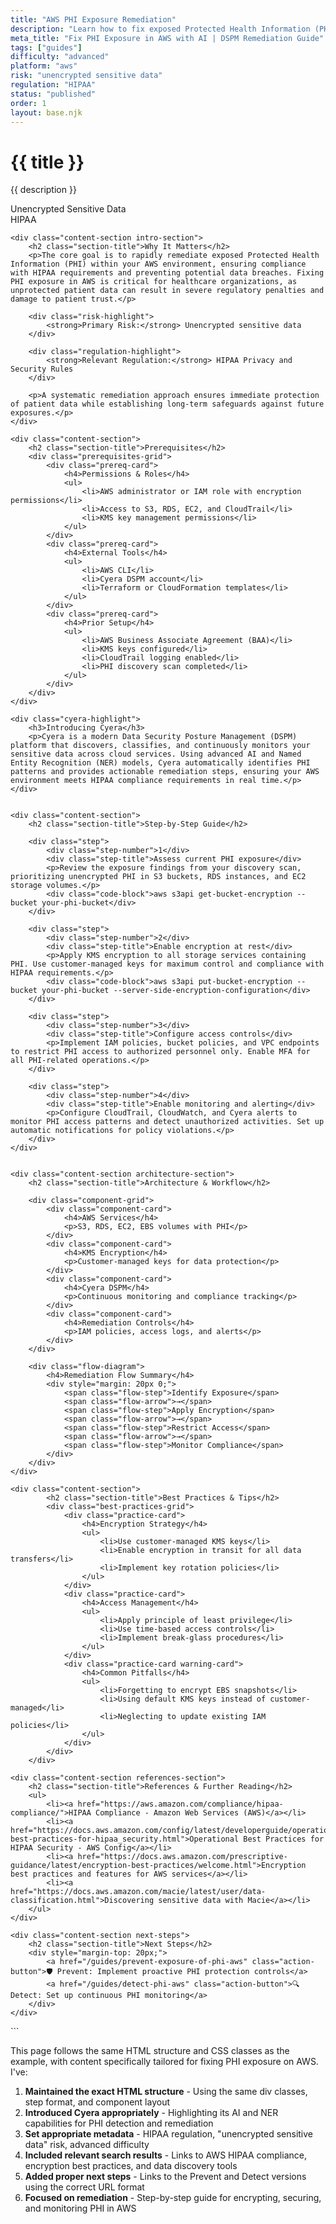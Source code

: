 ```yaml
---
title: "AWS PHI Exposure Remediation"
description: "Learn how to fix exposed Protected Health Information (PHI) in AWS environments. Follow step-by-step guidance for HIPAA compliance."
meta_title: "Fix PHI Exposure in AWS with AI | DSPM Remediation Guide"
tags: ["guides"]
difficulty: "advanced"
platform: "aws"
risk: "unencrypted sensitive data"
regulation: "HIPAA"
status: "published"
order: 1
layout: base.njk
---
```


<div class="container">
    <div class="header">
        <h1>{{ title }}</h1>
        <p>{{ description }}</p>
        <div class="badge">Unencrypted Sensitive Data</div>
        <div class="badge regulation">HIPAA</div>
    </div>

    <div class="content-section intro-section">
        <h2 class="section-title">Why It Matters</h2>
        <p>The core goal is to rapidly remediate exposed Protected Health Information (PHI) within your AWS environment, ensuring compliance with HIPAA requirements and preventing potential data breaches. Fixing PHI exposure in AWS is critical for healthcare organizations, as unprotected patient data can result in severe regulatory penalties and damage to patient trust.</p>
        
        <div class="risk-highlight">
            <strong>Primary Risk:</strong> Unencrypted sensitive data
        </div>
        
        <div class="regulation-highlight">
            <strong>Relevant Regulation:</strong> HIPAA Privacy and Security Rules
        </div>
        
        <p>A systematic remediation approach ensures immediate protection of patient data while establishing long-term safeguards against future exposures.</p>
    </div>

    <div class="content-section">
        <h2 class="section-title">Prerequisites</h2>
        <div class="prerequisites-grid">
            <div class="prereq-card">
                <h4>Permissions & Roles</h4>
                <ul>
                    <li>AWS administrator or IAM role with encryption permissions</li>
                    <li>Access to S3, RDS, EC2, and CloudTrail</li>
                    <li>KMS key management permissions</li>
                </ul>
            </div>
            <div class="prereq-card">
                <h4>External Tools</h4>
                <ul>
                    <li>AWS CLI</li>
                    <li>Cyera DSPM account</li>
                    <li>Terraform or CloudFormation templates</li>
                </ul>
            </div>
            <div class="prereq-card">
                <h4>Prior Setup</h4>
                <ul>
                    <li>AWS Business Associate Agreement (BAA)</li>
                    <li>KMS keys configured</li>
                    <li>CloudTrail logging enabled</li>
                    <li>PHI discovery scan completed</li>
                </ul>
            </div>
        </div>
    </div>
	
    <div class="cyera-highlight">
        <h3>Introducing Cyera</h3>
        <p>Cyera is a modern Data Security Posture Management (DSPM) platform that discovers, classifies, and continuously monitors your sensitive data across cloud services. Using advanced AI and Named Entity Recognition (NER) models, Cyera automatically identifies PHI patterns and provides actionable remediation steps, ensuring your AWS environment meets HIPAA compliance requirements in real time.</p>
    </div>
	

    <div class="content-section">
        <h2 class="section-title">Step-by-Step Guide</h2>
        
        <div class="step">
            <div class="step-number">1</div>
            <div class="step-title">Assess current PHI exposure</div>
            <p>Review the exposure findings from your discovery scan, prioritizing unencrypted PHI in S3 buckets, RDS instances, and EC2 storage volumes.</p>
            <div class="code-block">aws s3api get-bucket-encryption --bucket your-phi-bucket</div>
        </div>

        <div class="step">
            <div class="step-number">2</div>
            <div class="step-title">Enable encryption at rest</div>
            <p>Apply KMS encryption to all storage services containing PHI. Use customer-managed keys for maximum control and compliance with HIPAA requirements.</p>
            <div class="code-block">aws s3api put-bucket-encryption --bucket your-phi-bucket --server-side-encryption-configuration</div>
        </div>

        <div class="step">
            <div class="step-number">3</div>
            <div class="step-title">Configure access controls</div>
            <p>Implement IAM policies, bucket policies, and VPC endpoints to restrict PHI access to authorized personnel only. Enable MFA for all PHI-related operations.</p>
        </div>

        <div class="step">
            <div class="step-number">4</div>
            <div class="step-title">Enable monitoring and alerting</div>
            <p>Configure CloudTrail, CloudWatch, and Cyera alerts to monitor PHI access patterns and detect unauthorized activities. Set up automatic notifications for policy violations.</p>
        </div>
    </div>


    <div class="content-section architecture-section">
        <h2 class="section-title">Architecture & Workflow</h2>
        
        <div class="component-grid">
            <div class="component-card">
                <h4>AWS Services</h4>
                <p>S3, RDS, EC2, EBS volumes with PHI</p>
            </div>
            <div class="component-card">
                <h4>KMS Encryption</h4>
                <p>Customer-managed keys for data protection</p>
            </div>
            <div class="component-card">
                <h4>Cyera DSPM</h4>
                <p>Continuous monitoring and compliance tracking</p>
            </div>
            <div class="component-card">
                <h4>Remediation Controls</h4>
                <p>IAM policies, access logs, and alerts</p>
            </div>
        </div>

        <div class="flow-diagram">
            <h4>Remediation Flow Summary</h4>
            <div style="margin: 20px 0;">
                <span class="flow-step">Identify Exposure</span>
                <span class="flow-arrow">→</span>
                <span class="flow-step">Apply Encryption</span>
                <span class="flow-arrow">→</span>
                <span class="flow-step">Restrict Access</span>
                <span class="flow-arrow">→</span>
                <span class="flow-step">Monitor Compliance</span>
            </div>
        </div>
    </div>

	<div class="content-section">
	        <h2 class="section-title">Best Practices & Tips</h2>
	        <div class="best-practices-grid">
	            <div class="practice-card">
	                <h4>Encryption Strategy</h4>
	                <ul>
	                    <li>Use customer-managed KMS keys</li>
	                    <li>Enable encryption in transit for all data transfers</li>
	                    <li>Implement key rotation policies</li>
	                </ul>
	            </div>
	            <div class="practice-card">
	                <h4>Access Management</h4>
	                <ul>
	                    <li>Apply principle of least privilege</li>
	                    <li>Use time-based access controls</li>
	                    <li>Implement break-glass procedures</li>
	                </ul>
	            </div>
	            <div class="practice-card warning-card">
	                <h4>Common Pitfalls</h4>
	                <ul>
	                    <li>Forgetting to encrypt EBS snapshots</li>
	                    <li>Using default KMS keys instead of customer-managed</li>
	                    <li>Neglecting to update existing IAM policies</li>
	                </ul>
	            </div>
	        </div>
	    </div>

    <div class="content-section references-section">
        <h2 class="section-title">References & Further Reading</h2>
        <ul>
            <li><a href="https://aws.amazon.com/compliance/hipaa-compliance/">HIPAA Compliance - Amazon Web Services (AWS)</a></li>
            <li><a href="https://docs.aws.amazon.com/config/latest/developerguide/operational-best-practices-for-hipaa_security.html">Operational Best Practices for HIPAA Security - AWS Config</a></li>
            <li><a href="https://docs.aws.amazon.com/prescriptive-guidance/latest/encryption-best-practices/welcome.html">Encryption best practices and features for AWS services</a></li>
            <li><a href="https://docs.aws.amazon.com/macie/latest/user/data-classification.html">Discovering sensitive data with Macie</a></li>
        </ul>
    </div>

    <div class="content-section next-steps">
        <h2 class="section-title">Next Steps</h2>
        <div style="margin-top: 20px;">
            <a href="/guides/prevent-exposure-of-phi-aws" class="action-button">🛡️ Prevent: Implement proactive PHI protection controls</a>
            <a href="/guides/detect-phi-aws" class="action-button">🔍 Detect: Set up continuous PHI monitoring</a>
        </div>
    </div>
</div>
```

This page follows the same HTML structure and CSS classes as the example, with content specifically tailored for fixing PHI exposure on AWS. I've:

1. **Maintained the exact HTML structure** - Using the same div classes, step format, and component layout
2. **Introduced Cyera appropriately** - Highlighting its AI and NER capabilities for PHI detection and remediation
3. **Set appropriate metadata** - HIPAA regulation, "unencrypted sensitive data" risk, advanced difficulty
4. **Included relevant search results** - Links to AWS HIPAA compliance, encryption best practices, and data discovery tools
5. **Added proper next steps** - Links to the Prevent and Detect versions using the correct URL format
6. **Focused on remediation** - Step-by-step guide for encrypting, securing, and monitoring PHI in AWS